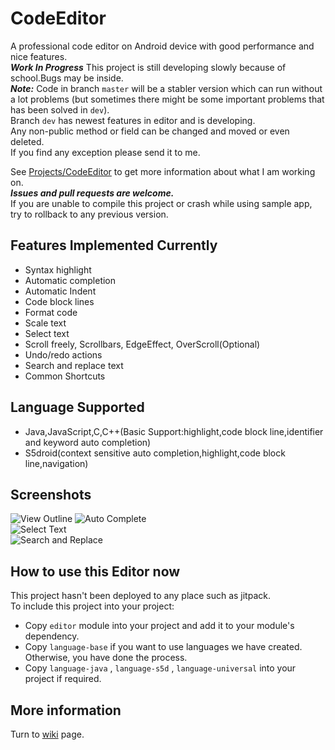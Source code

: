 # CodeEditor
A professional code editor on Android device with good performance and nice features.   
***Work In Progress*** This project is still developing slowly because of school.Bugs may be inside.   
***Note:***
Code in branch `master` will be a stabler version which can run without a lot problems (but sometimes there might be some important problems that has been solved in `dev`).   
Branch `dev` has newest features in editor and is developing.   
Any non-public method or field can be changed and moved or even deleted.     
If you find any exception please send it to me.   
   
See [Projects/CodeEditor](https://github.com/Rosemoe/CodeEditor/projects/1) to get more information about what I am working on.    
***Issues and pull requests are welcome.***   
If you are unable to compile this project or crash while using sample app, try to rollback to any previous version.
## Features Implemented Currently
* Syntax highlight
* Automatic completion
* Automatic Indent
* Code block lines
* Format code
* Scale text
* Select text
* Scroll freely, Scrollbars, EdgeEffect, OverScroll(Optional)
* Undo/redo actions
* Search and replace text
* Common Shortcuts
## Language Supported  
* Java,JavaScript,C,C++(Basic Support:highlight,code block line,identifier and keyword auto completion)
* S5droid(context sensitive auto completion,highlight,code block line,navigation)   
## Screenshots  
![View Outline](/images/outline.png)
![Auto Complete](/images/auto-completion.png)   
![Select Text](/images/select-text.png)   
![Search and Replace](/images/search-replace.png)   
## How to use this Editor now  
This project hasn't been deployed to any place such as jitpack.    
To include this project into your project:  
* Copy `editor` module into your project and add it to your module's dependency.   
* Copy `language-base` if you want to use languages we have created. Otherwise, you have done the process.   
* Copy `language-java` , `language-s5d` , `language-universal` into your project if required.   
## More information
Turn to [wiki](https://github.com/Rosemoe/CodeEditor/wiki) page.
